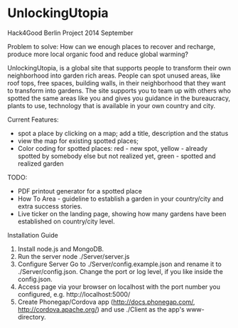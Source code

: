 UnlockingUtopia
===============
Hack4Good Berlin Project 2014 September

Problem to solve: How can we enough places to recover and recharge, produce more local organic food and reduce global warming?

UnlockingUtopia, is a global site that supports people to transform their own neighborhood into garden rich areas. People can spot unused areas, like roof tops, free spaces, building walls, in their neighborhood that they want to transform into gardens. The site supports you to team up with others who spotted the same areas like you and gives you guidance in the bureaucracy, plants to use, technology that is available in your own country and city. 

Current Features:
- spot a place by clicking on a map; add a title, description and the status
- view the map for existing spotted places;  
- Color coding for spotted places: red - new spot, yellow - already spotted by somebody else but not realized yet, green - spotted and realized garden

TODO:
- PDF printout generator for a spotted place
- How To Area - guideline to establish a garden in your country/city and extra success stories.
- Live ticker on the landing page, showing how many gardens have been established on country/city level.


Installation Guide


1. Install node.js and MongoDB.
2. Run the server
node ./Server/server.js
3. Configure Server
Go to ./Server/config.example.json and rename it to ./Server/config.json. Change the port or log level, if you like inside the config.json.
4. Access page via your browser on localhost with the port number you configured, e.g.
http://localhost:5000/
5. Create Phonegap/Cordova app (http://docs.phonegap.com/, http://cordova.apache.org/) and use ./Client as the app's www-directory.
